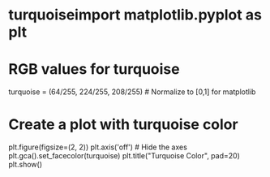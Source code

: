 # turquoiseimport matplotlib.pyplot as plt

# RGB values for turquoise
turquoise = (64/255, 224/255, 208/255)  # Normalize to [0,1] for matplotlib

# Create a plot with turquoise color
plt.figure(figsize=(2, 2))
plt.axis('off')  # Hide the axes
plt.gca().set_facecolor(turquoise)
plt.title("Turquoise Color", pad=20)
plt.show()
